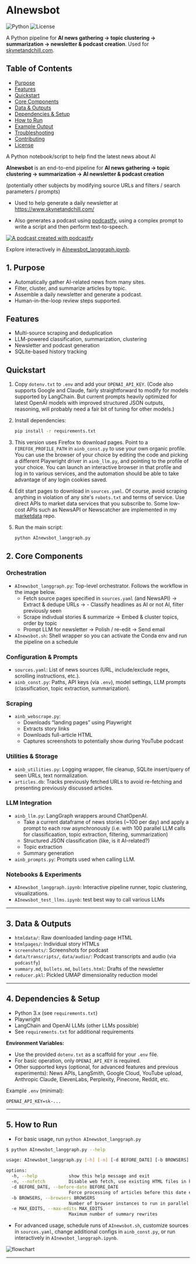 # AInewsbot

![Python](https://img.shields.io/badge/python-3.8%2B-blue)
![License](https://img.shields.io/github/license/druce/AInewsbot)

A Python pipeline for **AI news gathering → topic clustering → summarization → newsletter & podcast creation**. Used for [skynetandchill.com](https://www.skynetandchill.com/).


## Table of Contents

- [Purpose](#1-purpose)
- [Features](#features)
- [Quickstart](#quickstart)
- [Core Components](#2-core-components)
- [Data & Outputs](#3-data--outputs)
- [Dependencies & Setup](#4-dependencies--setup)
- [How to Run](#5-how-to-run)
- [Example Output](#example-output)
- [Troubleshooting](#troubleshooting)
- [Contributing](#contributing)
- [License](#license)


A Python notebook/script to help find the latest news about AI

**AInewsbot** is an end-to-end pipeline for **AI news gathering → topic clustering → summarization → AI newsletter & podcast creation**

(potentially other subjects by modifying source URLs and filters / search parameters / prompts)

- Used to help generate a daily newsletter at https://www.skynetandchill.com/

- Also generates a podcast using [podcastfy](https://github.com/souzatharsis/podcastfy), using a complex prompt to write a script and then perform text-to-speech.

[![A podcast created with podcastfy](https://img.youtube.com/vi/Fl0xP1Io72k/0.jpg)](https://www.youtube.com/shorts/AOVOOZQthNU)

Explore interactively in [AInewsbot_langgraph.ipynb](https://github.com/druce/AInewsbot/blob/main/AInewsbot_langgraph.ipynb).


## 1. Purpose

- Automatically gather AI-related news from many sites.
- Filter, cluster, and summarize articles by topic.
- Assemble a daily newsletter and generate a podcast.
- Human-in-the-loop review steps supported.


## Features

- Multi-source scraping and deduplication
- LLM-powered classification, summarization, clustering
- Newsletter and podcast generation
- SQLite-based history tracking


## Quickstart

1. Copy `dotenv.txt` to `.env` and add your `OPENAI_API_KEY`. (Code also supports Google and Claude, fairly straightforward to modify for models supported by LangChain. But current prompts heavily optimized for latest OpenAI models with improved structured JSON outputs, reasoning, will probably need a fair bit of tuning for other models.)

2. Install dependencies:

   ```bash
   pip install -r requirements.txt
   ```

3. This version uses Firefox to download pages. Point to a `FIREFOX_PROFILE_PATH` in `ainb_const.py` to use your own organic profile. You can use the browser of your choice by editing the code and picking a different Playwright driver in `ainb_llm.py`, and pointing to the profile of your choice. You can launch an interactive browser in that profile and log in to various services, and the automation should be able to take advantage of any login cookies saved.

4. Edit start pages to download in `sources.yaml`. Of course, avoid scraping anything in violation of any site's `robots.txt` and terms of service. Use direct APIs to market data services that you subscribe to. Some low-cost APIs such as NewsAPI or Newscatcher are implemented in my [marketdata](https://github.com/druce/marketdata) repo.

5. Run the main script:

   ```bash
   python AInewsbot_langgraph.py
   ```

## 2. Core Components

### Orchestration
- `AInewsbot_langgraph.py`: Top-level orchestrator. Follows the workflow in the image below.
  - Fetch source pages specified in `sources.yaml` (and NewsAPI) → Extract & dedupe URLs → - Classify headlines as AI or not AI, filter previously seen
  - Scrape indivdual stories & summarize →  Embed & cluster topics, order by topic
  - Prompt LLM for newsletter → Polish / re-edit → Send email
- `AInewsbot.sh`: Shell wrapper so you can activate the Conda env and run the pipeline on a schedule

### Configuration & Prompts
- `sources.yaml`: List of news sources (URL, include/exclude regex, scrolling instructions, etc.).
- `ainb_const.py`: Paths, API keys (via `.env`), model settings, LLM prompts (classification, topic extraction, summarization).

### Scraping
- `ainb_webscrape.py`:
  - Downloads “landing pages” using Playwright
  - Extracts story links
  - Downloads full-article HTML
  - Captures screenshots to potentially show during YouTube podcast

### Utilities & Storage
- `ainb_utilities.py`: Logging wrapper, file cleanup, SQLite insert/query of seen URLs, text normalization.
- `articles.db`: Tracks previously fetched URLs to avoid re-fetching and presenting previously discussed articles.

### LLM Integration
- `ainb_llm.py`: LangGraph wrappers around ChatOpenAI.
  - Take a current dataframe of news stories (~100 per day) and apply a prompt to each row asynchronously (i.e. with 100 parallel LLM calls for classificaation, topic extraction, filtering, summarization)
  - Structured JSON classification (like, is it AI-related?)
  - Topic extraction
  - Summary generation
- `ainb_prompts.py`: Prompts used when calling LLM.

### Notebooks & Experiments
- `AInewsbot_langgraph.ipynb`: Interactive pipeline runner, topic clustering, visualizations.
- `AInewsbot_test_llms.ipynb`: test best way to call various LLMs

---

## 3. Data & Outputs

- `htmldata/`: Raw downloaded landing-page HTML
- `htmlpages/`: Individual story HTMLs
- `screenshots/`: Screenshots for podcast
- `data/transcripts/`, `data/audio/`: Podcast transcripts and audio (via `podcastfy`)
- `summary.md`, `bullets.md`, `bullets.html`: Drafts of the newsletter
- `reducer.pkl`: Pickled UMAP dimensionality reduction model

---

## 4. Dependencies & Setup

- Python 3.x (see `requirements.txt`)
- Playwright
- LangChain and OpenAI LLMs (other LLMs possible)
- See `requirements.txt` for additional requirements

**Environment Variables:**

- Use the provided `dotenv.txt` as a scaffold for your `.env` file.
- For basic operation, only `OPENAI_API_KEY` is required.
- Other supported keys (optional, for advanced features and previous experiments): News APIs, LangSmith, Google Cloud, YouTube upload, Anthropic Claude, ElevenLabs, Perplexity, Pinecone, Reddit, etc.

Example `.env` (minimal):

```env
OPENAI_API_KEY=sk-...
```

---

## 5. How to Run

- For basic usage, run `python AInewsbot_langgraph.py`

```bash
$ python AInewsbot_langgraph.py --help

usage: AInewsbot_langgraph.py [-h] [-n] [-d BEFORE_DATE] [-b BROWSERS] [-e MAX_EDITS]

options:
  -h, --help            show this help message and exit
  -n, --nofetch         Disable web fetch, use existing HTML files in htmldata directory
  -d BEFORE_DATE, --before-date BEFORE_DATE
                        Force processing of articles before this date even if already processed (YYYY-MM-DD HH:MM:SS format)
  -b BROWSERS, --browsers BROWSERS
                        Number of browser instances to run in parallel (default: 4)
  -e MAX_EDITS, --max-edits MAX_EDITS
                        Maximum number of summary rewrites
```

- For advanced usage, schedule runs of `AInewsbot.sh`, customize sources in `sources.yaml`, change additional configs in `ainb_const.py`, or run interactively in `AInewsbot_langgraph.ipynb`.

![flowchart](https://github.com/druce/AInewsbot/blob/main/graph.png?raw=true)

---
